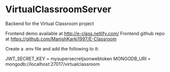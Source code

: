 # VirtualClassroomServer
Backend for the Virtual Classroom project

Frontend demo available at http://e-class.netlify.com/
Frontend github repo at https://github.com/ManishKarki1997/E-Classroom

Create a .env file and add the following to it:

JWT_SECRET_KEY = mysupersecretjsonwebtoken
MONGODB_URI = mongodb://localhost:27017/virtualclassroom